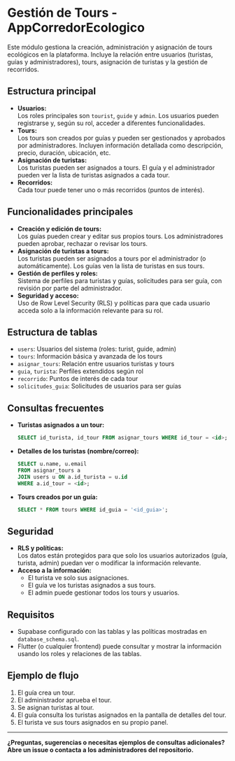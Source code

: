 # Gestión de Tours - AppCorredorEcologico

Este módulo gestiona la creación, administración y asignación de tours ecológicos en la plataforma. Incluye la relación entre usuarios (turistas, guías y administradores), tours, asignación de turistas y la gestión de recorridos.

## Estructura principal

- **Usuarios:**  
  Los roles principales son `tourist`, `guide` y `admin`. Los usuarios pueden registrarse y, según su rol, acceder a diferentes funcionalidades.
- **Tours:**  
  Los tours son creados por guías y pueden ser gestionados y aprobados por administradores. Incluyen información detallada como descripción, precio, duración, ubicación, etc.
- **Asignación de turistas:**  
  Los turistas pueden ser asignados a tours. El guía y el administrador pueden ver la lista de turistas asignados a cada tour.
- **Recorridos:**  
  Cada tour puede tener uno o más recorridos (puntos de interés).

## Funcionalidades principales

- **Creación y edición de tours:**  
  Los guías pueden crear y editar sus propios tours. Los administradores pueden aprobar, rechazar o revisar los tours.
- **Asignación de turistas a tours:**  
  Los turistas pueden ser asignados a tours por el administrador (o automáticamente). Los guías ven la lista de turistas en sus tours.
- **Gestión de perfiles y roles:**  
  Sistema de perfiles para turistas y guías, solicitudes para ser guía, con revisión por parte del administrador.
- **Seguridad y acceso:**  
  Uso de Row Level Security (RLS) y políticas para que cada usuario acceda solo a la información relevante para su rol.

## Estructura de tablas

- `users`: Usuarios del sistema (roles: turist, guide, admin)
- `tours`: Información básica y avanzada de los tours
- `asignar_tours`: Relación entre usuarios turistas y tours
- `guia`, `turista`: Perfiles extendidos según rol
- `recorrido`: Puntos de interés de cada tour
- `solicitudes_guia`: Solicitudes de usuarios para ser guías

## Consultas frecuentes

- **Turistas asignados a un tour:**
  ```sql
  SELECT id_turista, id_tour FROM asignar_tours WHERE id_tour = <id>;
  ```
- **Detalles de los turistas (nombre/correo):**
  ```sql
  SELECT u.name, u.email
  FROM asignar_tours a
  JOIN users u ON a.id_turista = u.id
  WHERE a.id_tour = <id>;
  ```
- **Tours creados por un guía:**
  ```sql
  SELECT * FROM tours WHERE id_guia = '<id_guia>';
  ```

## Seguridad

- **RLS y políticas:**  
  Los datos están protegidos para que solo los usuarios autorizados (guía, turista, admin) puedan ver o modificar la información relevante.
- **Acceso a la información:**  
  - El turista ve solo sus asignaciones.
  - El guía ve los turistas asignados a sus tours.
  - El admin puede gestionar todos los tours y usuarios.

## Requisitos

- Supabase configurado con las tablas y las políticas mostradas en `database_schema.sql`.
- Flutter (o cualquier frontend) puede consultar y mostrar la información usando los roles y relaciones de las tablas.

## Ejemplo de flujo

1. El guía crea un tour.
2. El administrador aprueba el tour.
3. Se asignan turistas al tour.
4. El guía consulta los turistas asignados en la pantalla de detalles del tour.
5. El turista ve sus tours asignados en su propio panel.

---

**¿Preguntas, sugerencias o necesitas ejemplos de consultas adicionales? Abre un issue o contacta a los administradores del repositorio.**